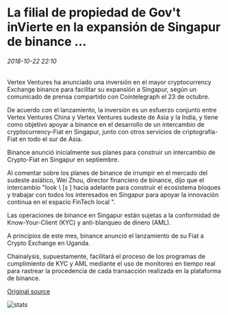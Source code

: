 # La filial de propiedad de Gov't inVierte en la expansión de Singapur de binance ...

###### 2018-10-22 22:10

Vertex Ventures ha anunciado una inversión en el mayor cryptocurrency Exchange binance para facilitar su expansión a Singapur, según un comunicado de prensa compartido con Cointelegraph el 23 de octubre.

De acuerdo con el lanzamiento, la inversión es un esfuerzo conjunto entre Vertex Ventures China y Vertex Ventures sudeste de Asia y la India, y tiene como objetivo apoyar a binance en el desarrollo de un intercambio de cryptocurrency-Fiat en Singapur, junto con otros servicios de criptografía-Fiat en todo el sur de Asia.

Binance anunció inicialmente sus planes para construir un intercambio de Crypto-Fiat en Singapur en septiembre.

Al comentar sobre los planes de binance de irrumpir en el mercado del sudeste asiático, Wei Zhou, director financiero de binance, dijo que el intercambio "look \ [s \] hacia adelante para construir el ecosistema bloques y trabajar con todos los interesados en Singapur para apoyar la innovación continua en el espacio FinTech local ".

Las operaciones de binance en Singapur están sujetas a la conformidad de Know-Your-Client (KYC) y anti-blanqueo de dinero (AML).

A principios de este mes, binance anunció el lanzamiento de su Fiat a Crypto Exchange en Uganda.

Chainalysis, supuestamente, facilitará el proceso de los programas de cumplimiento de KYC y AML mediante el uso de monitoreo en tiempo real para rastrear la procedencia de cada transacción realizada en la plataforma de binance.

[Original source](https://cointelegraph.com/news/govt-owned-holding-company-subsidiary-invests-in-binances-singapore-expansion)

![stats](https://c.statcounter.com/11760860/0/a89fa40b/1/ "stats")
